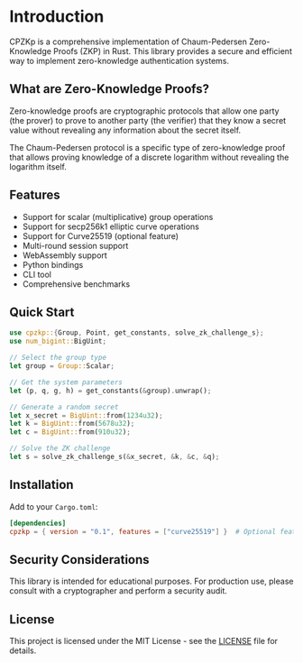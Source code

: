# Introduction

CPZKp is a comprehensive implementation of Chaum-Pedersen Zero-Knowledge Proofs (ZKP) in Rust. This library provides a secure and efficient way to implement zero-knowledge authentication systems.

## What are Zero-Knowledge Proofs?

Zero-knowledge proofs are cryptographic protocols that allow one party (the prover) to prove to another party (the verifier) that they know a secret value without revealing any information about the secret itself.

The Chaum-Pedersen protocol is a specific type of zero-knowledge proof that allows proving knowledge of a discrete logarithm without revealing the logarithm itself.

## Features

- Support for scalar (multiplicative) group operations
- Support for secp256k1 elliptic curve operations
- Support for Curve25519 (optional feature)
- Multi-round session support
- WebAssembly support
- Python bindings
- CLI tool
- Comprehensive benchmarks

## Quick Start

```rust
use cpzkp::{Group, Point, get_constants, solve_zk_challenge_s};
use num_bigint::BigUint;

// Select the group type
let group = Group::Scalar;

// Get the system parameters
let (p, q, g, h) = get_constants(&group).unwrap();

// Generate a random secret
let x_secret = BigUint::from(1234u32);
let k = BigUint::from(5678u32);
let c = BigUint::from(910u32);

// Solve the ZK challenge
let s = solve_zk_challenge_s(&x_secret, &k, &c, &q);
```

## Installation

Add to your `Cargo.toml`:

```toml
[dependencies]
cpzkp = { version = "0.1", features = ["curve25519"] }  # Optional features
```

## Security Considerations

This library is intended for educational purposes. For production use, please consult with a cryptographer and perform a security audit.

## License

This project is licensed under the MIT License - see the [LICENSE](https://github.com/doomhammerhell/CPZKp/blob/main/LICENSE) file for details. 